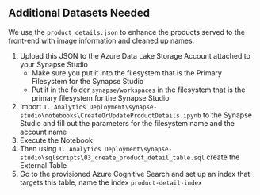 ## Additional Datasets Needed
  
We use the `product_details.json` to enhance the products served to the front-end with image information and cleaned up names.  
  
1. Upload this JSON to the Azure Data Lake Storage Account attached to your Synapse Studio  
    - Make sure you put it into the filesystem that is the Primary Filesystem for the Synapse Studio  
    - Put it in the folder `synapse/workspaces` in the filesystem that is the primary filesystem for the Synapse Studio
2. Import `1. Analytics Deployment\synapse-studio\notebooks\CreateOrUpdateProductDetails.ipynb` to the Synapse Studio and fill out the parameters for the filesystem name and the account name  
3. Execute the Notebook  
4. Then using `1. Analytics Deployment\synapse-studio\sqlscripts\03_create_product_detail_table.sql` create the External Table  
5. Go to the provisioned Azure Cognitive Search and set up an index that targets this table, name the index `product-detail-index`